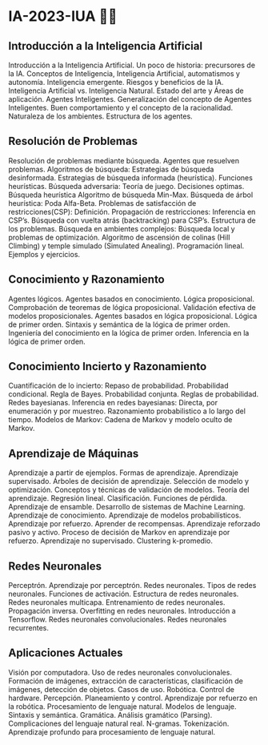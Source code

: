 # IA-2023-IUA 🤖💡

## Introducción a la Inteligencia Artificial
Introducción a la Inteligencia Artificial. Un poco de historia: precursores de la IA. Conceptos de Inteligencia, Inteligencia Artificial, automatismos y autonomía. Inteligencia emergente. Riesgos y beneficios de la IA. Inteligencia Artificial vs. Inteligencia Natural. Estado del arte y Áreas de aplicación. Agentes Inteligentes. Generalización del concepto de Agentes Inteligentes. Buen comportamiento y el concepto de la racionalidad. Naturaleza de los ambientes. Estructura de los agentes.

## Resolución de Problemas
Resolución de problemas mediante búsqueda. Agentes que resuelven problemas. Algoritmos de búsqueda: Estrategias de búsqueda desinformada. Estrategias de búsqueda informada (heurística). Funciones heurísticas. Búsqueda adversaria: Teoría de juego. Decisiones optimas. Búsqueda heurística Algoritmo de búsqueda Min-Max. Búsqueda de árbol heurística: Poda Alfa-Beta. Problemas de satisfacción de restricciones(CSP): Definición. Propagación de restricciones: Inferencia en CSP’s. Búsqueda con vuelta atrás (backtracking) para CSP’s. Estructura de los problemas. Búsqueda en ambientes complejos: Búsqueda local y problemas de optimización. Algoritmo de ascensión de colinas (Hill Climbing) y temple simulado (Simulated Anealing). Programación lineal. Ejemplos y ejercicios.

## Conocimiento y Razonamiento
Agentes lógicos. Agentes basados en conocimiento. Lógica proposicional. Comprobación de teoremas de lógica proposicional. Validación efectiva de modelos proposicionales. Agentes basados en lógica proposicional. Lógica de primer orden. Sintaxis y semántica de la lógica de primer orden. Ingeniería del conocimiento en la lógica de primer orden. Inferencia en la lógica de primer orden.

## Conocimiento Incierto y Razonamiento
Cuantificación de lo incierto: Repaso de probabilidad. Probabilidad condicional. Regla de Bayes. Probabilidad conjunta. Reglas de probabilidad. Redes bayesianas. Inferencia en redes bayesianas: Directa, por enumeración y por muestreo. Razonamiento probabilistico a lo largo del tiempo. Modelos de Markov: Cadena de Markov y modelo oculto de Markov.

## Aprendizaje de Máquinas
Aprendizaje a partir de ejemplos. Formas de aprendizaje. Aprendizaje supervisado. Árboles de decisión de aprendizaje. Selección de modelo y optimización. Conceptos y técnicas de validación de modelos. Teoría del aprendizaje. Regresión lineal. Clasificación. Funciones de pérdida. Aprendizaje de ensamble. Desarrollo de sistemas de Machine Learning. Aprendizaje de conocimiento. Aprendizaje de modelos probabilísticos. Aprendizaje por refuerzo. Aprender de recompensas. Aprendizaje reforzado pasivo y activo. Proceso de decisión de Markov en aprendizaje por refuerzo. Aprendizaje no supervisado. Clustering k-promedio.

## Redes Neuronales
Perceptrón. Aprendizaje por perceptrón. Redes neuronales. Tipos de redes neuronales. Funciones de activación. Estructura de redes neuronales. Redes neuronales multicapa. Entrenamiento de redes neuronales. Propagación inversa. Overfitting en redes neuronales. Introducción a Tensorflow. Redes neuronales convolucionales. Redes neuronales recurrentes.

## Aplicaciones Actuales
Visión por computadora. Uso de redes neuronales convolucionales. Formación de imágenes, extracción de características, clasificación de imágenes, detección de objetos. Casos de uso. Robótica. Control de hardware. Percepción. Planeamiento y control. Aprendizaje por refuerzo en la robótica. Procesamiento de lenguaje natural. Modelos de lenguaje. Sintaxis y semántica. Gramática. Análisis gramático (Parsing). Complicaciones del lenguaje natural real. N-gramas. Tokenización. Aprendizaje profundo para procesamiento de lenguaje natural.

